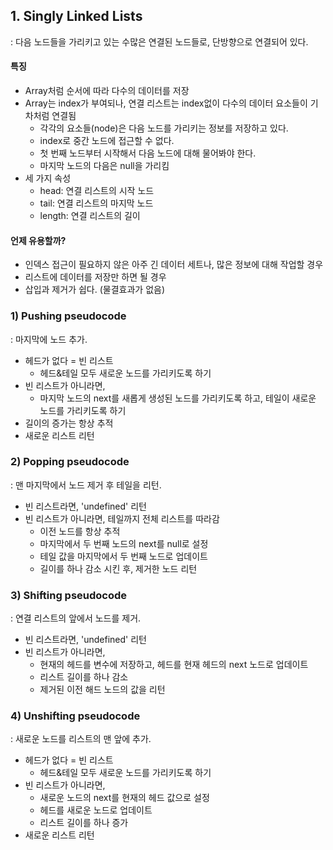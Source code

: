 ## 1. Singly Linked Lists

: 다음 노드들을 가리키고 있는 수많은 연결된 노드들로, 단방향으로 연결되어 있다.

#### 특징

- Array처럼 순서에 따라 다수의 데이터를 저장
- Array는 index가 부여되나, 연결 리스트는 index없이 다수의 데이터 요소들이 기차처럼 연결됨
  - 각각의 요소들(node)은 다음 노드를 가리키는 정보를 저장하고 있다.
  - index로 중간 노드에 접근할 수 없다.
  - 첫 번째 노드부터 시작해서 다음 노드에 대해 물어봐야 한다.
  - 마지막 노드의 다음은 null을 가리킴
- 세 가지 속성
  - head: 연결 리스트의 시작 노드
  - tail: 연결 리스트의 마지막 노드
  - length: 연결 리스트의 길이

#### 언제 유용할까?

- 인덱스 접근이 필요하지 않은 아주 긴 데이터 세트나, 많은 정보에 대해 작업할 경우
- 리스트에 데이터를 저장만 하면 될 경우
- 삽입과 제거가 쉽다. (물결효과가 없음)

### 1) Pushing pseudocode

: 마지막에 노드 추가.

- 헤드가 없다 = 빈 리스트
  - 헤드&테일 모두 새로운 노드를 가리키도록 하기
- 빈 리스트가 아니라면,
  - 마지막 노드의 next를 새롭게 생성된 노드를 가리키도록 하고, 테일이 새로운 노드를 가리키도록 하기
- 길이의 증가는 항상 추적
- 새로운 리스트 리턴

### 2) Popping pseudocode

: 맨 마지막에서 노드 제거 후 테일을 리턴.

- 빈 리스트라면, 'undefined' 리턴
- 빈 리스트가 아니라면, 테일까지 전체 리스트를 따라감
  - 이전 노드를 항상 추적
  - 마지막에서 두 번째 노드의 next를 null로 설정
  - 테일 값을 마지막에서 두 번째 노드로 업데이트
  - 길이를 하나 감소 시킨 후, 제거한 노드 리턴

### 3) Shifting pseudocode

: 연결 리스트의 앞에서 노드를 제거.

- 빈 리스트라면, 'undefined' 리턴
- 빈 리스트가 아니라면,
  - 현재의 헤드를 변수에 저장하고, 헤드를 현재 헤드의 next 노드로 업데이트
  - 리스트 길이를 하나 감소
  - 제거된 이전 해드 노드의 값을 리턴

### 4) Unshifting pseudocode

: 새로운 노드를 리스트의 맨 앞에 추가.

- 헤드가 없다 = 빈 리스트
  - 헤드&테일 모두 새로운 노드를 가리키도록 하기
- 빈 리스트가 아니라면,
  - 새로운 노드의 next를 현재의 헤드 값으로 설정
  - 헤드를 새로운 노드로 업데이트
  - 리스트 길이를 하나 증가
- 새로운 리스트 리턴

